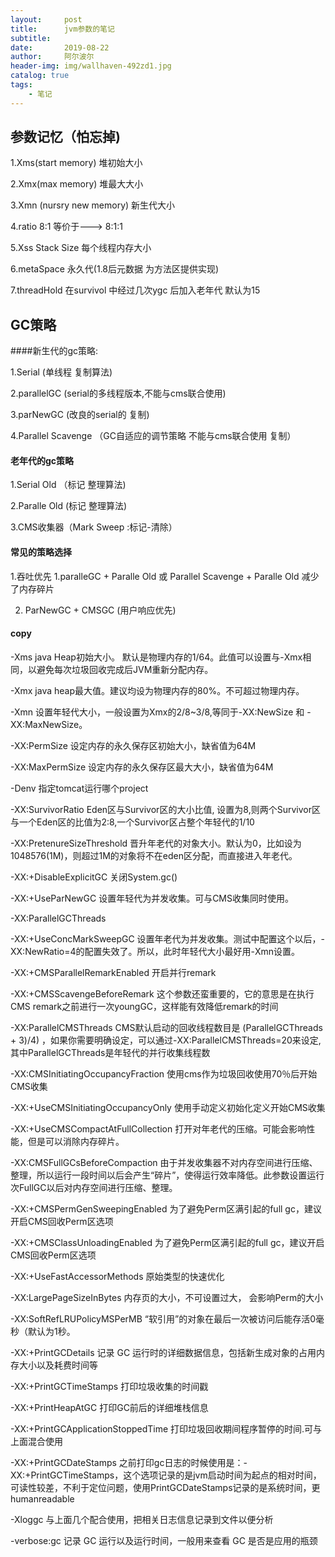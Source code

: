 ```yaml
---
layout:     post
title:      jvm参数的笔记
subtitle:   
date:       2019-08-22
author:     阿尔波尔
header-img: img/wallhaven-492zd1.jpg
catalog: true
tags:
    - 笔记
---
```

## 参数记忆（怕忘掉)
1.Xms(start memory) 堆初始大小

2.Xmx(max memory) 堆最大大小

3.Xmn (nursry new memory) 新生代大小

4.ratio 8:1 等价于---> 8:1:1

5.Xss Stack Size 每个线程内存大小

6.metaSpace 永久代(1.8后元数据 为方法区提供实现)

7.threadHold 在survivol 中经过几次ygc 后加入老年代 默认为15
## GC策略
####新生代的gc策略:

1.Serial  (单线程 复制算法)

2.parallelGC (serial的多线程版本,不能与cms联合使用)

3.parNewGC (改良的serial的 复制)

4.Parallel Scavenge （GC自适应的调节策略 不能与cms联合使用 复制）
#### 老年代的gc策略

1.Serial Old （标记 整理算法)

2.Paralle Old (标记 整理算法)

3.CMS收集器（Mark Sweep :标记-清除）

#### 常见的策略选择
1.吞吐优先 1.paralleGC + Paralle Old  或 Parallel Scavenge + Paralle Old 
减少了内存碎片

2. ParNewGC + CMSGC (用户响应优先) 


#### copy
-Xms	java Heap初始大小。 默认是物理内存的1/64。此值可以设置与-Xmx相同，以避免每次垃圾回收完成后JVM重新分配内存。

-Xmx	java heap最大值。建议均设为物理内存的80%。不可超过物理内存。

-Xmn	设置年轻代大小，一般设置为Xmx的2/8~3/8,等同于-XX:NewSize 和 -XX:MaxNewSize。

-XX:PermSize	设定内存的永久保存区初始大小，缺省值为64M

-XX:MaxPermSize	设定内存的永久保存区最大大小，缺省值为64M

-Denv	指定tomcat运行哪个project

-XX:SurvivorRatio	Eden区与Survivor区的大小比值, 设置为8,则两个Survivor区与一个Eden区的比值为2:8,一个Survivor区占整个年轻代的1/10

-XX:PretenureSizeThreshold	晋升年老代的对象大小。默认为0，比如设为1048576(1M)，则超过1M的对象将不在eden区分配，而直接进入年老代。
 	 
-XX:+DisableExplicitGC	关闭System.gc()
 	 
-XX:+UseParNewGC	设置年轻代为并发收集。可与CMS收集同时使用。

-XX:ParallelGCThreads	 
 	 
-XX:+UseConcMarkSweepGC	设置年老代为并发收集。测试中配置这个以后，-XX:NewRatio=4的配置失效了。所以，此时年轻代大小最好用-Xmn设置。

-XX:+CMSParallelRemarkEnabled	开启并行remark

-XX:+CMSScavengeBeforeRemark	这个参数还蛮重要的，它的意思是在执行CMS remark之前进行一次youngGC，这样能有效降低remark的时间

-XX:ParallelCMSThreads	CMS默认启动的回收线程数目是 (ParallelGCThreads + 3)/4) ，如果你需要明确设定，可以通过-XX:ParallelCMSThreads=20来设定,其中ParallelGCThreads是年轻代的并行收集线程数

-XX:CMSInitiatingOccupancyFraction	使用cms作为垃圾回收使用70％后开始CMS收集

-XX:+UseCMSInitiatingOccupancyOnly	使用手动定义初始化定义开始CMS收集

-XX:+UseCMSCompactAtFullCollection	打开对年老代的压缩。可能会影响性能，但是可以消除内存碎片。

-XX:CMSFullGCsBeforeCompaction	由于并发收集器不对内存空间进行压缩、整理，所以运行一段时间以后会产生“碎片”，使得运行效率降低。此参数设置运行次FullGC以后对内存空间进行压缩、整理。

-XX:+CMSPermGenSweepingEnabled	为了避免Perm区满引起的full gc，建议开启CMS回收Perm区选项

-XX:+CMSClassUnloadingEnabled	为了避免Perm区满引起的full gc，建议开启CMS回收Perm区选项

-XX:+UseFastAccessorMethods	原始类型的快速优化

-XX:LargePageSizeInBytes	内存页的大小，不可设置过大， 会影响Perm的大小

-XX:SoftRefLRUPolicyMSPerMB	“软引用”的对象在最后一次被访问后能存活0毫秒（默认为1秒。

-XX:+PrintGCDetails	记录 GC 运行时的详细数据信息，包括新生成对象的占用内存大小以及耗费时间等

-XX:+PrintGCTimeStamps	打印垃圾收集的时间戳

-XX:+PrintHeapAtGC	打印GC前后的详细堆栈信息

-XX:+PrintGCApplicationStoppedTime	打印垃圾回收期间程序暂停的时间.可与上面混合使用

-XX:+PrintGCDateStamps	之前打印gc日志的时候使用是：-XX:+PrintGCTimeStamps，这个选项记录的是jvm启动时间为起点的相对时间，可读性较差，不利于定位问题，使用PrintGCDateStamps记录的是系统时间，更humanreadable

-Xloggc	与上面几个配合使用，把相关日志信息记录到文件以便分析

-verbose:gc	记录 GC 运行以及运行时间，一般用来查看 GC 是否是应用的瓶颈